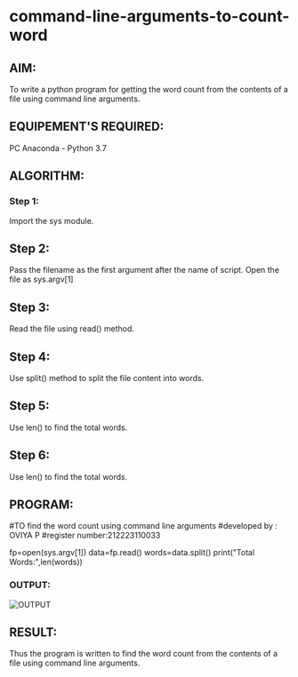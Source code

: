 # command-line-arguments-to-count-word
## AIM:
To write a python program for getting the word count from the contents of a file using command line arguments.
## EQUIPEMENT'S REQUIRED: 
PC
Anaconda - Python 3.7
## ALGORITHM: 
### Step 1:
Import the sys module.

## Step 2:
Pass the filename as the first argument after the name of script. Open the file as sys.argv[1]

## Step 3:
Read the file using read() method.

## Step 4:
Use split() method to split the file content into words.

## Step 5:
Use len() to find the total words.

## Step 6:
Use len() to find the total words.

## PROGRAM:
#TO find the word count using command line arguments
#developed by : OVIYA P
#register number:212223110033

fp=open(sys.argv[1])
data=fp.read()
words=data.split()
print("Total Words:",len(words))
### OUTPUT:
![OUTPUT](https://github.com/Oviya24032K6/command-line-arguments-to-count-word/assets/147139999/2bdea70f-65cd-42db-8766-e628a5dee6a9)
## RESULT:
Thus the program is written to find the word count from the contents of a file using command line arguments.
